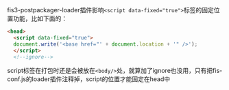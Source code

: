 fis3-postpackager-loader插件影响`<script data-fixed="true">`标签的固定位置功能，比如下面的：

```html
<head>
  <script data-fixed="true">
  document.write('<base href="' + document.location + '" />');
  </script>
  <!--ignore-->
```

script标签在打包时还是会被放在`<body/>`处，就算加了ignore也没用，只有把fis-conf.js的loader插件注释掉，script的位置才能固定在head中

